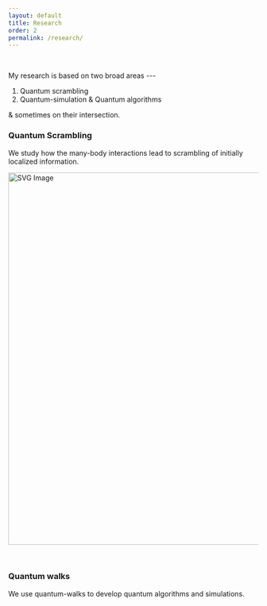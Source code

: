 ```yaml
---
layout: default
title: Research
order: 2
permalink: /research/
---
```


<script src="https://cdn.amcharts.com/lib/5/index.js"></script>
<script src="https://cdn.amcharts.com/lib/5/wc.js"></script>
<script src="https://cdn.amcharts.com/lib/5/themes/Animated.js"></script>
<div id="chartdiv"></div>
<script src="/manoline-git.github.io/p5/word cloud.js"></script>

&nbsp;

My research is based on two broad areas ---

1. Quantum scrambling
2. Quantum-simulation & Quantum algorithms

& sometimes on their intersection.

<h3>Quantum Scrambling</h3>

We study how the many-body interactions lead to scrambling of initially localized information.

<img src="/manoline-git.github.io/img/scrambling.svg" alt="SVG Image" width="750">

&nbsp;

<h3>Quantum walks</h3>

We use quantum-walks to develop quantum algorithms and simulations.

<!-- Add placeholder for SVG -->

<svg id="svg" height="125" viewBox="0 0 800 125"></svg>

<!-- JavaScript code for loading SVG and animation -->
<script src="/manoline-git.github.io/assets/js/qw.js"></script>
